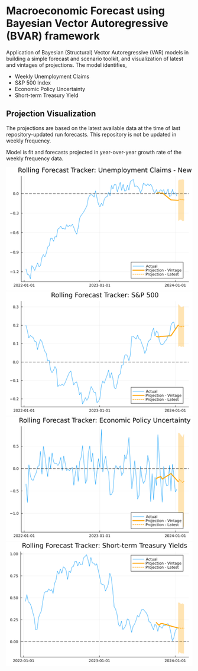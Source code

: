 # Macroeconomic Forecast using Bayesian Vector Autoregressive (BVAR) framework
Application of Bayesian (Structural) Vector Autoregressive (VAR) models in building a simple forecast and scenario toolkit, and visualization of latest and vintages of projections. The model identifies,

* Weekly Unemployment Claims
* S&P 500 Index
* Economic Policy Uncertainty
* Short-term Treasury Yield

## Projection Visualization
The projections are based on the latest available data at the time of last repository-updated run forecasts. This repository is not be updated in weekly frequency.

Model is fit and forecasts projected in year-over-year growth rate of the weekly frequency data.

![Projection - Weekly Unemployment Claims](./results/projections/proj_claims.png)
![Projection - S&P 500 Index Growth](./results/projections/proj_sap.png)
![Projection - Economic Policy Uncertainty](./results/projections/proj_epu.png)
![Projection - Short-term Treasury Yield](./results/projections/proj_yield.png)
